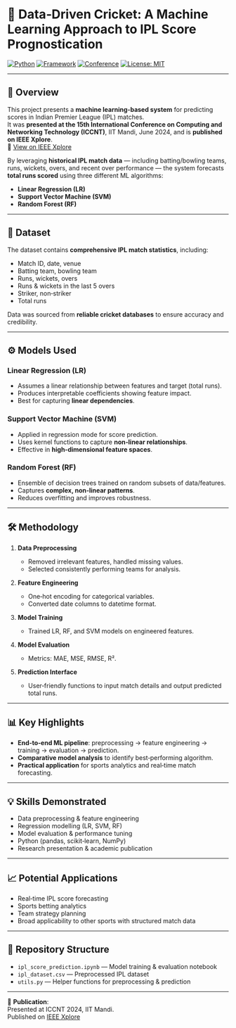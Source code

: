 # 🏏 Data‑Driven Cricket: A Machine Learning Approach to IPL Score Prognostication

[![Python](https://img.shields.io/badge/Python-3.9+-blue.svg)]() 
[![Framework](https://img.shields.io/badge/Framework-PyTorch%20%7C%20Scikit--Learn-orange)]() 
[![Conference](https://img.shields.io/badge/Presented%20at--15th-ICCCNT-blueviolet)]()
[![License: MIT](https://img.shields.io/badge/License-MIT-green.svg)]()

---

## 📌 Overview
This project presents a **machine learning‑based system** for predicting scores in Indian Premier League (IPL) matches.  
It was **presented at the 15th International Conference on Computing and Networking Technology (ICCNT)**, IIT Mandi, June 2024, and is **published on IEEE Xplore**.  
🔗 [View on IEEE Xplore](https://ieeexplore.ieee.org/document/10724464)

By leveraging **historical IPL match data** — including batting/bowling teams, runs, wickets, overs, and recent over performance — the system forecasts **total runs scored** using three different ML algorithms:
- **Linear Regression (LR)**
- **Support Vector Machine (SVM)**
- **Random Forest (RF)**

---

## 🧪 Dataset
The dataset contains **comprehensive IPL match statistics**, including:
- Match ID, date, venue
- Batting team, bowling team
- Runs, wickets, overs
- Runs & wickets in the last 5 overs
- Striker, non‑striker
- Total runs

Data was sourced from **reliable cricket databases** to ensure accuracy and credibility.

---

## ⚙️ Models Used

### **Linear Regression (LR)**
- Assumes a linear relationship between features and target (total runs).
- Produces interpretable coefficients showing feature impact.
- Best for capturing **linear dependencies**.

### **Support Vector Machine (SVM)**
- Applied in regression mode for score prediction.
- Uses kernel functions to capture **non‑linear relationships**.
- Effective in **high‑dimensional feature spaces**.

### **Random Forest (RF)**
- Ensemble of decision trees trained on random subsets of data/features.
- Captures **complex, non‑linear patterns**.
- Reduces overfitting and improves robustness.

---

## 🛠 Methodology
1. **Data Preprocessing**  
   - Removed irrelevant features, handled missing values.  
   - Selected consistently performing teams for analysis.

2. **Feature Engineering**  
   - One‑hot encoding for categorical variables.  
   - Converted date columns to datetime format.

3. **Model Training**  
   - Trained LR, RF, and SVM models on engineered features.

4. **Model Evaluation**  
   - Metrics: MAE, MSE, RMSE, R².

5. **Prediction Interface**  
   - User‑friendly functions to input match details and output predicted total runs.

---

## 📊 Key Highlights
- **End‑to‑end ML pipeline**: preprocessing → feature engineering → training → evaluation → prediction.
- **Comparative model analysis** to identify best‑performing algorithm.
- **Practical application** for sports analytics and real‑time match forecasting.

---

## 💡 Skills Demonstrated
- Data preprocessing & feature engineering
- Regression modelling (LR, SVM, RF)
- Model evaluation & performance tuning
- Python (pandas, scikit‑learn, NumPy)
- Research presentation & academic publication

---

## 📈 Potential Applications
- Real‑time IPL score forecasting
- Sports betting analytics
- Team strategy planning
- Broad applicability to other sports with structured match data

---

## 📂 Repository Structure
- `ipl_score_prediction.ipynb` — Model training & evaluation notebook  
- `ipl_dataset.csv` — Preprocessed IPL dataset  
- `utils.py` — Helper functions for preprocessing & prediction

---

📄 **Publication**:  
Presented at ICCNT 2024, IIT Mandi.  
Published on [IEEE Xplore](https://ieeexplore.ieee.org/document/10724464)
